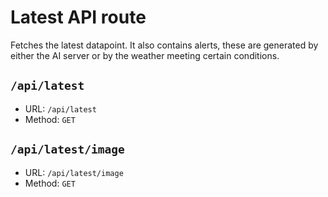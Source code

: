 # Latest API route
Fetches the latest datapoint. It also contains alerts, these are generated by either the AI server or by the weather meeting certain conditions.

## `/api/latest`
- URL: `/api/latest`
- Method: `GET`

## `/api/latest/image`
- URL: `/api/latest/image`
- Method: `GET`